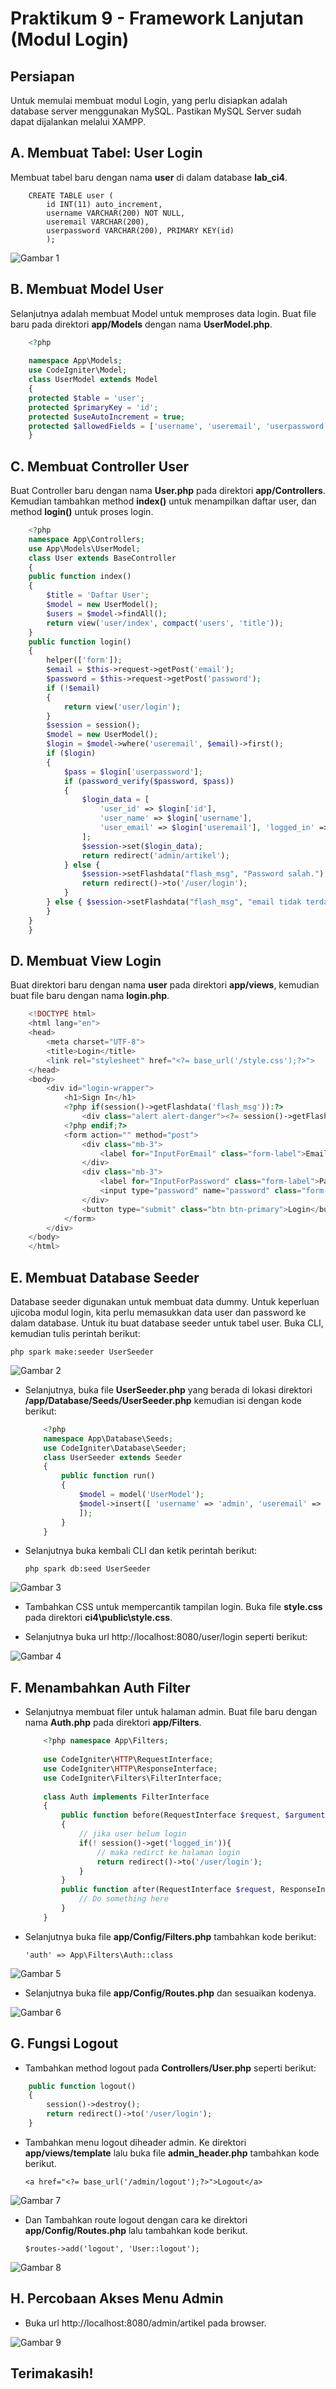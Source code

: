 # Praktikum 9 - Framework Lanjutan (Modul Login)

## Persiapan 

Untuk memulai membuat modul Login, yang perlu disiapkan adalah database server menggunakan MySQL. Pastikan MySQL Server sudah dapat dijalankan melalui XAMPP.

## A. Membuat Tabel: User Login

Membuat tabel baru dengan nama **user** di dalam database **lab_ci4**.

```mySQL
    CREATE TABLE user ( 
        id INT(11) auto_increment, 
        username VARCHAR(200) NOT NULL, 
        useremail VARCHAR(200), 
        userpassword VARCHAR(200), PRIMARY KEY(id) 
        );
```

![Gambar 1](ss/1.png)


## B. Membuat Model User

Selanjutnya adalah membuat Model untuk memproses data login. Buat file baru pada direktori **app/Models** dengan nama **UserModel.php**.

```php
    <?php 
    
    namespace App\Models; 
    use CodeIgniter\Model; 
    class UserModel extends Model
    {
    protected $table = 'user';
    protected $primaryKey = 'id';
    protected $useAutoIncrement = true;
    protected $allowedFields = ['username', 'useremail', 'userpassword'];
    }
```

## C. Membuat Controller User

Buat Controller baru dengan nama **User.php** pada direktori **app/Controllers**. Kemudian tambahkan
method **index()** untuk menampilkan daftar user, dan method **login()** untuk proses login.

```php
    <?php
    namespace App\Controllers;
    use App\Models\UserModel;
    class User extends BaseController
    {
    public function index()
    {
        $title = 'Daftar User';
        $model = new UserModel();
        $users = $model->findAll();
        return view('user/index', compact('users', 'title'));
    }
    public function login()
    {
        helper(['form']);
        $email = $this->request->getPost('email');
        $password = $this->request->getPost('password');
        if (!$email)
        {
            return view('user/login');
        }
        $session = session();
        $model = new UserModel();
        $login = $model->where('useremail', $email)->first();
        if ($login)
        {
            $pass = $login['userpassword'];
            if (password_verify($password, $pass))
            {
                $login_data = [
                    'user_id' => $login['id'],
                    'user_name' => $login['username'],
                    'user_email' => $login['useremail'], 'logged_in' => TRUE, 
                ]; 
                $session->set($login_data); 
                return redirect('admin/artikel'); 
            } else { 
                $session->setFlashdata("flash_msg", "Password salah."); 
                return redirect()->to('/user/login'); 
            } 
        } else { $session->setFlashdata("flash_msg", "email tidak terdaftar."); return redirect()->to('/user/login'); 
        } 
    } 
    }
```

## D. Membuat View Login

Buat direktori baru dengan nama **user** pada direktori **app/views**, kemudian buat file baru dengan nama **login.php**.

```php
    <!DOCTYPE html> 
    <html lang="en"> 
    <head> 
        <meta charset="UTF-8"> 
        <title>Login</title> 
        <link rel="stylesheet" href="<?= base_url('/style.css');?>"> 
    </head> 
    <body> 
        <div id="login-wrapper"> 
            <h1>Sign In</h1> 
            <?php if(session()->getFlashdata('flash_msg')):?> 
                <div class="alert alert-danger"><?= session()->getFlashdata('flash_msg') ?></div> 
            <?php endif;?> 
            <form action="" method="post"> 
                <div class="mb-3"> 
                    <label for="InputForEmail" class="form-label">Email address</label> <input type="email" name="email" class="form-control" id="InputForEmail" value="<?= set_value('email') ?>"> 
                </div> 
                <div class="mb-3"> 
                    <label for="InputForPassword" class="form-label">Password</label>
                    <input type="password" name="password" class="form-control" id="InputForPassword"> 
                </div> 
                <button type="submit" class="btn btn-primary">Login</button> 
            </form> 
        </div> 
    </body> 
    </html>
```

## E. Membuat Database Seeder

Database seeder digunakan untuk membuat data dummy. Untuk keperluan ujicoba modul login, kita perlu memasukkan data user dan password ke dalam database. Untuk itu buat database seeder untuk tabel user. Buka CLI, kemudian tulis perintah berikut:

`php spark make:seeder UserSeeder`

![Gambar 2](ss/2.png)


* Selanjutnya, buka file **UserSeeder.php** yang berada di lokasi direktori **/app/Database/Seeds/UserSeeder.php** kemudian isi dengan kode berikut:

    ```php
        <?php 
        namespace App\Database\Seeds; 
        use CodeIgniter\Database\Seeder; 
        class UserSeeder extends Seeder 
        { 
            public function run() 
            { 
                $model = model('UserModel'); 
                $model->insert([ 'username' => 'admin', 'useremail' => 'admin@email.com', 'userpassword' => password_hash('admin123', PASSWORD_DEFAULT), 
                ]); 
            } 
        }
    ```

* Selanjutnya buka kembali CLI dan ketik perintah berikut:

    `php spark db:seed UserSeeder`

![Gambar 3](ss/3.png)


* Tambahkan CSS untuk mempercantik tampilan login. Buka file **style.css** pada direktori **ci4\public\style.css**.

* Selanjutnya buka url http://localhost:8080/user/login seperti berikut:

![Gambar 4](ss/4.png)


## F. Menambahkan Auth Filter

* Selanjutnya membuat filer untuk halaman admin. Buat file baru dengan nama **Auth.php** pada direktori **app/Filters**.

    ```php
        <?php namespace App\Filters; 
        
        use CodeIgniter\HTTP\RequestInterface; 
        use CodeIgniter\HTTP\ResponseInterface; 
        use CodeIgniter\Filters\FilterInterface; 
        
        class Auth implements FilterInterface 
        { 
            public function before(RequestInterface $request, $arguments = null) 
            { 
                // jika user belum login 
                if(! session()->get('logged_in')){ 
                    // maka redirct ke halaman login 
                    return redirect()->to('/user/login'); 
                } 
            } 
            public function after(RequestInterface $request, ResponseInterface $response, $arguments = null) { 
                // Do something here 
            } 
        }
    ```

* Selanjutnya buka file **app/Config/Filters.php** tambahkan kode berikut:

    `'auth' => App\Filters\Auth::class`

![Gambar 5](ss/5.png)


* Selanjutnya buka file **app/Config/Routes.php** dan sesuaikan kodenya.

![Gambar 6](ss/6.png)


## G. Fungsi Logout

* Tambahkan method logout pada **Controllers/User.php** seperti berikut:

```php
    public function logout()
    {
        session()->destroy();
        return redirect()->to('/user/login');
    }
```

* Tambahkan menu logout diheader admin. Ke direktori **app/views/template** lalu buka file **admin_header.php** tambahkan kode berikut.

    `<a href="<?= base_url('/admin/logout');?>">Logout</a>`

![Gambar 7](ss/7.png)


* Dan Tambahkan route logout dengan cara ke direktori **app/Config/Routes.php** lalu tambahkan kode berikut.

    `$routes->add('logout', 'User::logout');`

![Gambar 8](ss/8.png)


## H. Percobaan Akses Menu Admin

* Buka url http://localhost:8080/admin/artikel pada browser.

![Gambar 9](ss/9.png)


## Terimakasih!